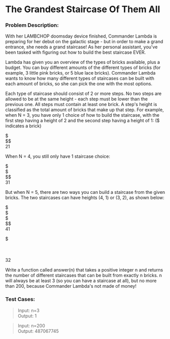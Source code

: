 # The Grandest Staircase Of Them All

### Problem Description:
With her LAMBCHOP doomsday device finished, Commander Lambda is preparing for her debut on the galactic stage - but in order to make a grand entrance,
she needs a grand staircase! As her personal assistant, you've been tasked with figuring out how to build the best staircase EVER.

Lambda has given you an overview of the types of bricks available, plus a budget. You can buy different amounts of the different types of bricks (for
example, 3 little pink bricks, or 5 blue lace bricks). Commander Lambda wants to know how many different types of staircases can be built with each
amount of bricks, so she can pick the one with the most options.

Each type of staircase should consist of 2 or more steps.  No two steps are allowed to be at the same height - each step must be lower than the previous
one. All steps must contain at least one brick. A step's height is classified as the total amount of bricks that make up that step.
For example, when N = 3, you have only 1 choice of how to build the staircase, with the first step having a height of 2 and the second step having a
height of 1: ($ indicates a brick)

$\
$$\
21

When N = 4, you still only have 1 staircase choice:

$\
$\
$$\
31

But when N = 5, there are two ways you can build a staircase from the given bricks. The two staircases can have heights (4, 1) or (3, 2), as shown
below:

$\
$\
$\
$$\
41

$\
$$\
$$\
32

Write a function called answer(n) that takes a positive integer n and returns the number of different staircases that can be built from exactly n
bricks. n will always be at least 3 (so you can have a staircase at all), but no more than 200, because Commander Lambda's not made of money!


### Test Cases:
>Input: n=3\
>Output: 1

>Input: n=200\
>Output: 487067745
